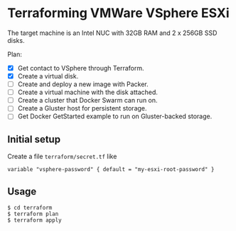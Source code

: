 # Terraforming VMWare VSphere ESXi

The target machine is an Intel NUC with 32GB RAM and 2 x 256GB SSD disks.

Plan:

* [x] Get contact to VSphere through Terraform.
* [x] Create a virtual disk.
* [ ] Create and deploy a new image with Packer.
* [ ] Create a virtual machine with the disk attached.
* [ ] Create a cluster that Docker Swarm can run on.
* [ ] Create a Gluster host for persistent storage.
* [ ] Get Docker GetStarted example to run on Gluster-backed storage.

## Initial setup

Create a file `terraform/secret.tf` like

    variable "vsphere-password" { default = "my-esxi-root-password" }

## Usage

    $ cd terraform
    $ terraform plan
    $ terraform apply



